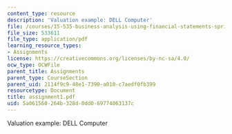 ```yaml
---
content_type: resource
description: 'Valuation example: DELL Computer'
file: /courses/15-535-business-analysis-using-financial-statements-spring-2003/5a061560264b328d0dd069774063137c_assignment1.pdf
file_size: 533611
file_type: application/pdf
learning_resource_types:
- Assignments
license: https://creativecommons.org/licenses/by-nc-sa/4.0/
ocw_type: OCWFile
parent_title: Assignments
parent_type: CourseSection
parent_uid: 2114f9c9-48e1-7390-a010-c7aedf0fb399
resourcetype: Document
title: assignment1.pdf
uid: 5a061560-264b-328d-0dd0-69774063137c
---
```

Valuation example: DELL Computer
